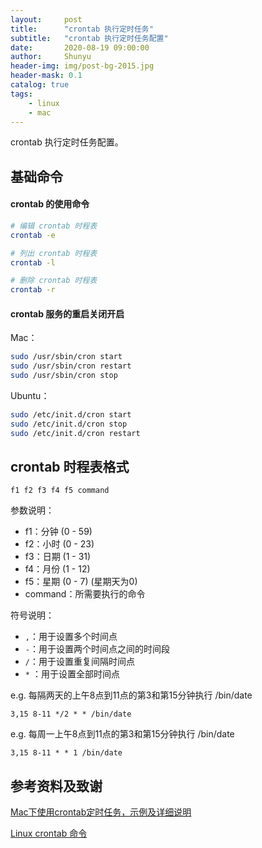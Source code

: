 ```yaml
---
layout:     post
title:      "crontab 执行定时任务"
subtitle:   "crontab 执行定时任务配置"
date:       2020-08-19 09:00:00
author:     Shunyu
header-img: img/post-bg-2015.jpg
header-mask: 0.1
catalog: true
tags:
    - linux
    - mac
---
```




crontab 执行定时任务配置。



## 基础命令

#### crontab 的使用命令

```bash
# 编辑 crontab 时程表
crontab -e

# 列出 crontab 时程表
crontab -l

# 删除 crontab 时程表
crontab -r
```



#### crontab 服务的重启关闭开启

Mac：

```bash
sudo /usr/sbin/cron start
sudo /usr/sbin/cron restart
sudo /usr/sbin/cron stop
```

Ubuntu：

```bash
sudo /etc/init.d/cron start
sudo /etc/init.d/cron stop
sudo /etc/init.d/cron restart
```



## crontab 时程表格式

```
f1 f2 f3 f4 f5 command
```

参数说明：

- f1：分钟 (0 - 59)
- f2：小时 (0 - 23)
- f3：日期 (1 - 31)
- f4：月份 (1 - 12) 
- f5：星期 (0 - 7) (星期天为0)
- command：所需要执行的命令



符号说明：

- `,`：用于设置多个时间点
- `-`：用于设置两个时间点之间的时间段
- `/`：用于设置重复间隔时间点
- `*` ：用于设置全部时间点



e.g. 每隔两天的上午8点到11点的第3和第15分钟执行 /bin/date

```
3,15 8-11 */2 * * /bin/date
```

e.g. 每周一上午8点到11点的第3和第15分钟执行 /bin/date

```
3,15 8-11 * * 1 /bin/date
```



## 参考资料及致谢

[Mac下使用crontab定时任务，示例及详细说明](https://www.jianshu.com/p/7ecf40421cf2)

[Linux crontab 命令](https://www.runoob.com/linux/linux-comm-crontab.html)
